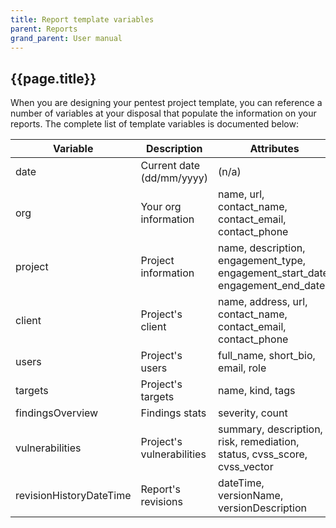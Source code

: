 ```yaml
---
title: Report template variables
parent: Reports
grand_parent: User manual
---
```


## {{page.title}}

When you are designing your pentest project template, you can reference a number of variables at your disposal that populate the information on your reports. The complete list of template variables is documented below:

|Variable|Description|Attributes|
|-|-|-|
|date|Current date (dd/mm/yyyy)|(n/a)|
|org|Your org information|name, url, contact_name, contact_email, contact_phone|
|project|Project information|name, description, engagement_type, engagement_start_date, engagement_end_date|
|client|Project's client|name, address, url, contact_name, contact_email, contact_phone|
|users|Project's users|full_name, short_bio, email, role|
|targets|Project's targets|name, kind, tags|
|findingsOverview|Findings stats|severity, count|
|vulnerabilities|Project's vulnerabilities|summary, description, risk, remediation, status, cvss_score, cvss_vector|
|revisionHistoryDateTime|Report's revisions|dateTime, versionName, versionDescription|

